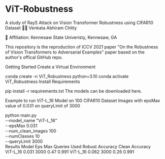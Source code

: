 # ViT-Robustness
A study of RayS Attack on Vision Transformer Robustness using CIFAR10 Dataset
🧑‍💻 Venkata Abhiram Chitty

🏣 Affiliation: Kennesaw State Univeristy, Kennesaw, GA

This repository is the reproduction of ICCV 2021 paper "On the Robustness of Vision Transformers to Adversarial Examples" paper based on the author's offical GitHub repo.

Getting Started
Create a Virtual Environment

conda create -n ViT_Robustness python=3.10
conda activate ViT_Robustness
Install Requirements

pip install -r requirements.txt 
The models can be downloaded here.

Example to run ViT-L_16 Model on 100 CIFAR10 Dataset Images with epsMax value of 0.031 on queryLimit of 3000

python main.py \
       --model_name "ViT-L_16" \
       --epsMax 0.031 \
       --num_clean_images 100 \
       --numClasses 10 \
       --queryLimit 3000 \
Results
Model	Eps Max	Queries Used	Robust Accuracy	Clean Accuracy
ViT-L_16	0.031	3000	0.47	0.991
ViT-L_16	0.062	3000	0.26	0.991


